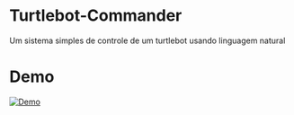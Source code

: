 # Turtlebot-Commander
Um sistema simples de controle de um turtlebot usando linguagem natural

# Demo
[![Demo](https://img.youtube.com/vi/q4L1xaivRNg/0.jpg)](https://www.youtube.com/watch?v=q4L1xaivRNg)
